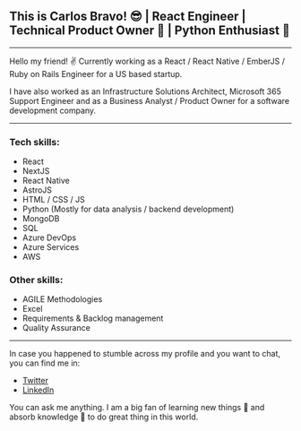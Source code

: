 
##  This is Carlos Bravo! :sunglasses:  | React Engineer | Technical Product Owner :eyes: | Python Enthusiast :snake:
***
Hello my friend! :v: Currently working as a React / React Native / EmberJS / Ruby on Rails Engineer for a US based startup.

I have also worked as an Infrastructure Solutions Architect, Microsoft 365 Support Engineer and as a Business Analyst / Product Owner
for a software development company.

***
### Tech skills:
* React
* NextJS
* React Native
* AstroJS
* HTML / CSS / JS
* Python (Mostly for data analysis / backend development)
* MongoDB
* SQL
* Azure DevOps
* Azure Services
* AWS
### Other skills:
* AGILE Methodologies
* Excel
* Requirements & Backlog management
* Quality Assurance
***
In case you happened to stumble across my profile and you want to chat, you can find me in:
* [Twitter](https://twitter.com/carlos_bra31870)
* [LinkedIn](https://www.linkedin.com/in/carlos-bravo-48b551155)  

You can ask me anything. I am a big fan of learning new things :wrench: and absorb knowledge :brain: to do great thing in this world.
